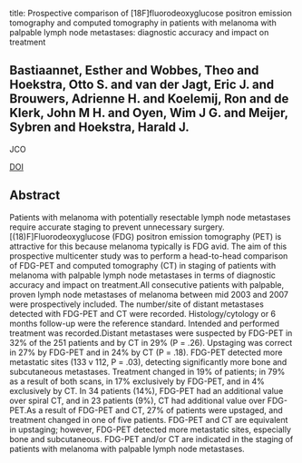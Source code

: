 title: Prospective comparison of [18F]fluorodeoxyglucose positron emission tomography and computed tomography in patients with melanoma with palpable lymph node metastases: diagnostic accuracy and impact on treatment

## Bastiaannet, Esther and Wobbes, Theo and Hoekstra, Otto S. and van der Jagt, Eric J. and Brouwers, Adrienne H. and Koelemij, Ron and de Klerk, John M H. and Oyen, Wim J G. and Meijer, Sybren and Hoekstra, Harald J.
JCO

<a href="https://doi.org/10.1200/JCO.2008.20.1822">DOI</a>

## Abstract
Patients with melanoma with potentially resectable lymph node metastases require accurate staging to prevent unnecessary surgery. [(18)F]Fluorodeoxyglucose (FDG) positron emission tomography (PET) is attractive for this because melanoma typically is FDG avid. The aim of this prospective multicenter study was to perform a head-to-head comparison of FDG-PET and computed tomography (CT) in staging of patients with melanoma with palpable lymph node metastases in terms of diagnostic accuracy and impact on treatment.All consecutive patients with palpable, proven lymph node metastases of melanoma between mid 2003 and 2007 were prospectively included. The number/site of distant metastases detected with FDG-PET and CT were recorded. Histology/cytology or 6 months follow-up were the reference standard. Intended and performed treatment was recorded.Distant metastases were suspected by FDG-PET in 32% of the 251 patients and by CT in 29% (P = .26). Upstaging was correct in 27% by FDG-PET and in 24% by CT (P = .18). FDG-PET detected more metastatic sites (133 v 112, P = .03), detecting significantly more bone and subcutaneous metastases. Treatment changed in 19% of patients; in 79% as a result of both scans, in 17% exclusively by FDG-PET, and in 4% exclusively by CT. In 34 patients (14%), FDG-PET had an additional value over spiral CT, and in 23 patients (9%), CT had additional value over FDG-PET.As a result of FDG-PET and CT, 27% of patients were upstaged, and treatment changed in one of five patients. FDG-PET and CT are equivalent in upstaging; however, FDG-PET detected more metastatic sites, especially bone and subcutaneous. FDG-PET and/or CT are indicated in the staging of patients with melanoma with palpable lymph node metastases.

